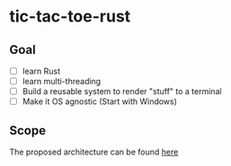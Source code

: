 # tic-tac-toe-rust

## Goal

- [ ] learn Rust
- [ ] learn multi-threading
- [ ] Build a reusable system to render "stuff" to a terminal
- [ ] Make it OS agnostic (Start with Windows)

## Scope

The proposed architecture can be found [here](https://github.com/crimsoncrayfish/tic-tac-toe-rust/wiki/Proposed-Architecture)



